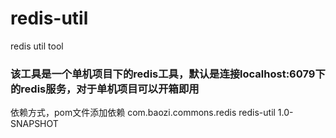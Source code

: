 # redis-util
redis util tool
### 该工具是一个单机项目下的redis工具，默认是连接localhost:6079下的redis服务，对于单机项目可以开箱即用
依赖方式，pom文件添加依赖
<dependency>
    <groupId>com.baozi.commons.redis</groupId>
    <artifactId>redis-util</artifactId>
    <version>1.0-SNAPSHOT</version>
</dependency>
